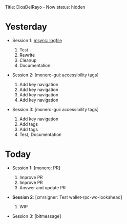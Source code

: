 Title: DiosDelRayo - Now
status: hidden

# Yesterday

* Session 1: [msync: logfile](msync/logfile)
    1. Test
    2. Rewrite
    3. Cleanup
    4. Documentation

* Session 2: [monero-gui: accessibility tags]
    1. Add key navigation
    2. Add key navigation
    3. Add key navigation
    4. Add key navigation

* Session 3: [monero-gui: accessibility tags]
    1. Add key navigation
    2. Add tags
    3. Add tags
    4. Test, Documentation

# Today

* Session 1: [monero: PR]
    1. Improve PR
    2. Improve PR
    3. Answer and update PR

* __Session 2__: [xmrsigner: Test wallet-rpc-wo-lookahead]
    1. WIP

* Session 3: [bitmessage]

